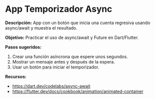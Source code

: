 # App Temporizador Async

**Descripción:**
App con un botón que inicia una cuenta regresiva usando async/await y muestra el resultado.

**Objetivo:**
Practicar el uso de async/await y Future en Dart/Flutter.

**Pasos sugeridos:**
1. Crear una función asíncrona que espere unos segundos.
2. Mostrar un mensaje antes y después de la espera.
3. Usar un botón para iniciar el temporizador.

**Recursos:**
- https://dart.dev/codelabs/async-await
- https://flutter.dev/docs/cookbook/animation/animated-container

